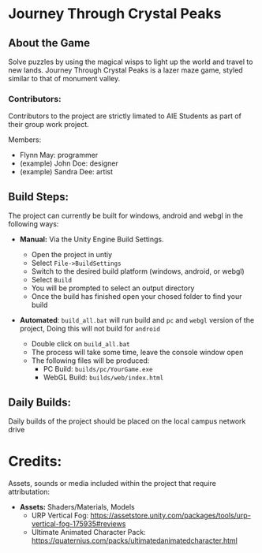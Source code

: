 # Journey Through Crystal Peaks

## About the Game
Solve puzzles by using the magical wisps to light up the world and travel to new lands. Journey Through Crystal Peaks is a lazer maze game, styled similar to that of monument valley. 

### Contributors:
Contributors to the project are strictly limated to AIE Students as part of their group work project.

Members:
 - Flynn May: programmer
 - (example) John Doe: designer
 - (example) Sandra Dee: artist

## Build Steps:
The project can currently be built for windows, android and webgl in the following ways:

* **Manual:** Via the Unity Engine Build Settings.
  * Open the project in untiy
  * Select `File->BuildSettings`
  * Switch to the desired build platform (windows, android, or webgl)
  * Select `Build`
  * You will be prompted to select an output directory
  * Once the build has finished open your chosed folder to find your build

* **Automated**: `build_all.bat` will run build and `pc` and `webgl` version of the project, Doing this will not build for `android`
  * Double click on `build_all.bat`
  * The process will take some time, leave the console window open
  * The following files will be produced:
    * PC Build: `builds/pc/YourGame.exe` 
    * WebGL Build: `builds/web/index.html`

## Daily Builds:
Daily builds of the project should be placed on the local campus network drive



# Credits:
 Assets, sounds or media included within the project that require attributation:
 * **Assets:** Shaders/Materials, Models
   * URP Vertical Fog: https://assetstore.unity.com/packages/tools/urp-vertical-fog-175935#reviews
   * Ultimate Animated Character Pack: https://quaternius.com/packs/ultimatedanimatedcharacter.html